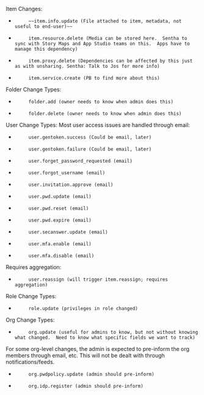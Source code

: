 Item Changes:
-          ~~item.info.update (File attached to item, metadata, not useful to end-user)~~
-          item.resource.delete (Media can be stored here.  Sentha to sync with Story Maps and App Studio teams on this.  Apps have to manage this dependency)
-          item.proxy.delete (Dependencies can be affected by this just as with unsharing. Sentha: Talk to Jos for more info)
-          item.service.create (PB to find more about this)
 
Folder Change Types:
-          folder.add (owner needs to know when admin does this)
-          folder.delete (owner needs to know when admin does this)
 
User Change Types:
Most user access issues are handled through email:
-          user.gentoken.success (Could be email, later)
-          user.gentoken.failure (Could be email, later)
-          user.forget_password_requested (email)
-          user.forgot_username (email)
-          user.invitation.approve (email)
-          user.pwd.update (email)
-          user.pwd.reset (email)
-          user.pwd.expire (email)
-          user.secanswer.update (email)
-          user.mfa.enable (email)
-          user.mfa.disable (email)
Requires aggregation:
-          user.reassign (will trigger item.reassign; requires aggregation)
 
Role Change Types:
-          role.update (privileges in role changed)
 
Org Change Types:
-          org.update (useful for admins to know, but not without knowing what changed.  Need to know what specific fields we want to track)
For some org-level changes, the admin is expected to pre-inform the org members through email, etc.  This will not be dealt with through notifications/feeds.
-          org.pwdpolicy.update (admin should pre-inform)
-          org.idp.register (admin should pre-inform)
